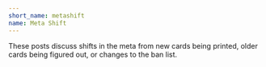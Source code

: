 ```yaml
---
short_name: metashift
name: Meta Shift
---
```

These posts discuss shifts in the meta from new cards being printed, older cards being figured out, or changes to the ban list.
